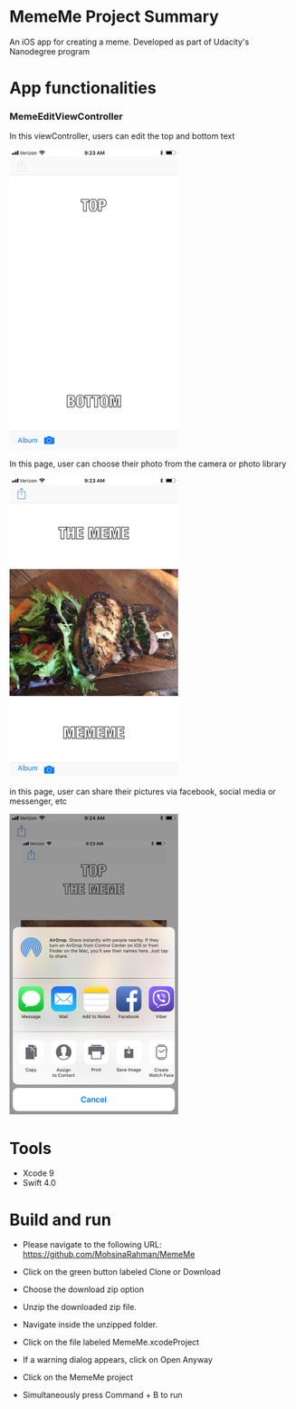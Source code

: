 # MemeMe Project Summary
An iOS app for creating a meme. Developed as part of Udacity's Nanodegree program

# App functionalities
### MemeEditViewController 
In this viewController, users can edit the top and bottom text


![alt text](https://github.com/MohsinaRahman/MemeMe/blob/master/edit_page.png "Edit Page")

In this page, user can choose their photo from the camera or photo library 

![alt text](https://github.com/MohsinaRahman/MemeMe/blob/master/meme_page.png "Meme Page")

in this page, user can share their pictures via facebook, social media or messenger, etc

![alt text](https://github.com/MohsinaRahman/MemeMe/blob/master/share_page.png "Share Page")

# Tools
* Xcode 9
* Swift 4.0


# Build and run

* Please navigate to the following URL: https://github.com/MohsinaRahman/MemeMe

* Click on the green button labeled Clone or Download

* Choose the download zip option

* Unzip the downloaded zip file.

* Navigate inside the unzipped folder.

* Click on the file labeled MemeMe.xcodeProject

* If a warning dialog appears, click on Open Anyway

* Click on the MemeMe project

* Simultaneously press Command + B to run
